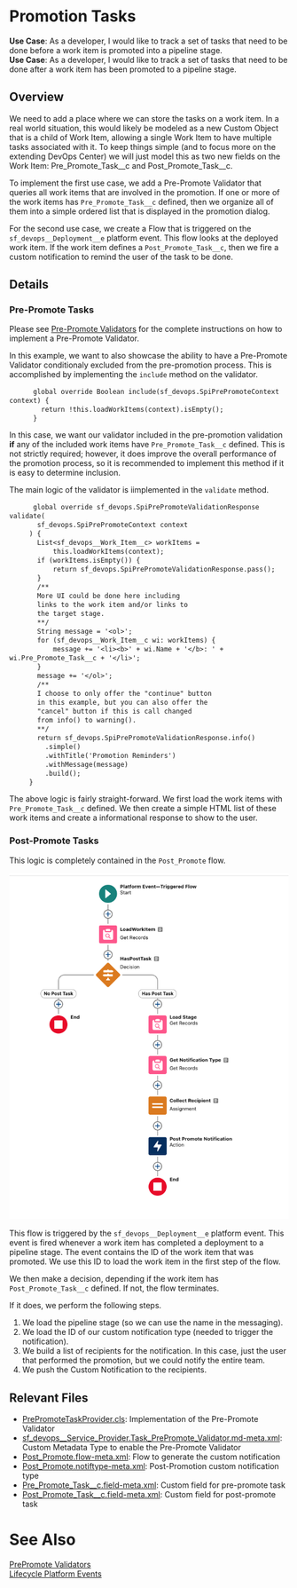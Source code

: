 # Promotion Tasks

**Use Case**:  As a developer, I would like to track a set of tasks that need to be done before a work item is promoted into a pipeline stage.  
**Use Case**: As a developer, I would like to track a set of tasks that need to be done after a work item has been promoted to a pipeline stage.


## Overview

We need to add a place where we can store the tasks on a work item.  In a real world situation, this would likely be modeled as a new Custom Object that is a child of Work Item, allowing a single Work Item to have multiple tasks associated with it. To keep things simple (and to focus more on the extending DevOps Center) we will just model this as two new fields on the Work Item: Pre_Promote_Task__c and Post_Promote_Task__c.

To implement the first use case, we add a Pre-Promote Validator that queries all work items that are involved in the promotion. If one or more of the work items has `Pre_Promote_Task__c` defined, then we organize all of them into a simple ordered list that is displayed in the promotion dialog.

For the second use case, we create a Flow that is triggered on the `sf_devops__Deployment__e` platform event. This flow looks at the deployed work item. If the work item defines a `Post_Promote_Task__c`, then we fire a custom notification to remind the user of the task to be done.

## Details

### Pre-Promote Tasks

Please see [Pre-Promote Validators](../PrePromoteValidators.md) for the complete instructions on how to implement a Pre-Promote Validator.

In this example, we want to also showcase the ability to have a Pre-Promote Validator conditionaly excluded from the pre-promotion process.  This is accomplished by implementing the `include` method on the validator.

```
      global override Boolean include(sf_devops.SpiPrePromoteContext context) {
        return !this.loadWorkItems(context).isEmpty();
      }
```
In this case, we want our validator included in the pre-promotion validation **if** any of the included work items have `Pre_Promote_Task__c` defined. This is not strictly required; however, it does improve the overall performance of the promotion process, so it is recommended to implement this method if it is easy to determine inclusion.

 The main logic of the validator is iimplemented in the `validate` method.
 ```
       global override sf_devops.SpiPrePromoteValidationResponse validate(
        sf_devops.SpiPrePromoteContext context
      ) {
        List<sf_devops__Work_Item__c> workItems = 
            this.loadWorkItems(context);
        if (workItems.isEmpty()) {
            return sf_devops.SpiPrePromoteValidationResponse.pass();
        }
        /**
        More UI could be done here including
        links to the work item and/or links to 
        the target stage.
        **/
        String message = '<ol>';
        for (sf_devops__Work_Item__c wi: workItems) {
            message += '<li><b>' + wi.Name + '</b>: ' + wi.Pre_Promote_Task__c + '</li>';
        }
        message += '</ol>';
        /**
        I choose to only offer the "continue" button
        in this example, but you can also offer the 
        "cancel" button if this is call changed 
        from info() to warning().
        **/
        return sf_devops.SpiPrePromoteValidationResponse.info()
          .simple()
          .withTitle('Promotion Reminders')
          .withMessage(message)
          .build();
      }
 ```
The above logic is fairly straight-forward. We first load the work items with `Pre_Promote_Task__c` defined. We then create a simple HTML list of these work items and create a informational response to show to the user.

### Post-Promote Tasks

This logic is completely contained in the `Post_Promote` flow.

![image](../files/Post%20Promote%20Flow.png)

This flow is triggered by the `sf_devops__Deployment__e` platform event. This event is fired whenever a work item has completed a deployment to a pipeline stage. The event contains the ID of the work item that was promoted. We use this ID to load the work item in the first step of the flow.

We then make a decision, depending if the work item has `Post_Promote_Task__c` defined. If not, the flow terminates.

If it does, we perform the following steps.  
 1. We load the pipeline stage (so we can use the name in the messaging).
 2. We load the ID of our custom notification type (needed to trigger the notification).
 3. We build a list of recipients for the notification. In this case, just the user that performed the promotion, but we could notify the entire team.
 4. We push the Custom Notification to the recipients.

 ## Relevant Files

 * [PrePromoteTaskProvider.cls](../../force-app/main/default/classes/prePromote/PrePromoteTaskProvider.cls): Implementation of the Pre-Promote Validator
 * [sf_devops__Service_Provider.Task_PrePromote_Validator.md-meta.xml](../../force-app/main/default/customMetadata/sf_devops__Service_Provider.Task_PrePromote_Validator.md-meta.xml): Custom Metadata Type to enable the Pre-Promote Validator
 * [Post_Promote.flow-meta.xml](../../force-app/main/default/flows/Post_Promote.flow-meta.xml): Flow to generate the custom notification
 * [Post_Promote.notiftype-meta.xml](../../force-app/main/default/notificationtypes/Post_Promote.notiftype-meta.xml): Post-Promotion custom notification type
* [Pre_Promote_Task__c.field-meta.xml](../../force-app/main/default/objects/sf_devops__Work_Item__c/fields/Pre_Promote_Task__c.field-meta.xml): Custom field for pre-promote task
* [Post_Promote_Task__c.field-meta.xml](../../force-app/main/default/objects/sf_devops__Work_Item__c/fields/Post_Promote_Task__c.field-meta.xml): Custom field for post-promote task

# See Also

[PrePromote Validators](../PrePromoteValidators.md)  
[Lifecycle Platform Events](../Lifecycle.md)


